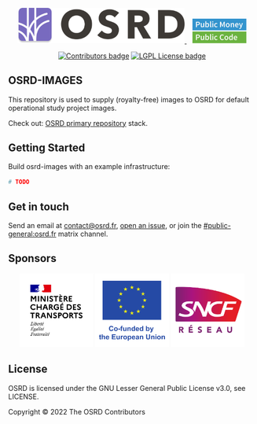 <p align="center">
  <a href="https://osrd.fr/en/">
    <picture>
      <source media="(prefers-color-scheme: dark)" srcset="https://raw.githubusercontent.com/OpenRailAssociation/osrd/dev/assets/branding/osrd_small_dark.svg">
      <img width="340px" style="max-width: 100%;" src="https://raw.githubusercontent.com/OpenRailAssociation/osrd/dev/assets/branding/osrd_small.svg" alt="OSRD Logo" alt="OSRD logo">
    </picture>
  </a>
&nbsp;&nbsp;
  <a href="https://publiccode.eu/">
    <img src="assets/PMPC_badge.svg" width="110px" alt="Public Money Public Code"/>
  </a>
</p>

<p align="center">
  <a href="https://osrd.fr/en/docs/guides/contribute/"><img src="https://img.shields.io/github/contributors-anon/OpenRailAssociation/osrd-images" alt="Contributors badge" /></a>
  <a href="https://github.com/OpenRailAssociation/osrd/blob/dev/LICENSE"><img src="https://img.shields.io/badge/license-LGPL-blue.svg" alt="LGPL License badge" /></a>
</p>

## OSRD-IMAGES

This repository is used to supply (royalty-free) images to OSRD for default
operational study project images.

Check out: [OSRD primary repository](https://github.com/OpenRailAssociation/osrd) stack.

## Getting Started

Build osrd-images with an example infrastructure:

```sh
# TODO
```

## Get in touch

Send an email at <contact@osrd.fr>, [open an issue](https://github.com/OpenRailAssociation/osrd/issues/new?labels=kind%3Aquestion&template=question.yaml), or join the [#public-general:osrd.fr](https://matrix.to/#/#public-general:osrd.fr) matrix channel.

## Sponsors

<p align="center">
  <img src="https://raw.githubusercontent.com/OpenRailAssociation/osrd/dev/assets/sponsors/france-dot.svg" width="150px" height="150px" alt="Ministère chargé des Transports"/>
  <img src="https://raw.githubusercontent.com/OpenRailAssociation/osrd/dev/assets/sponsors/european-union.svg" width="150px" height="150px" alt="European Union"/>
  <img src="https://raw.githubusercontent.com/OpenRailAssociation/osrd/dev/assets/sponsors/sncf-reseau.svg" width="150px" height="150px" alt="SNCF Réseau"/>
</p>

## License

OSRD is licensed under the GNU Lesser General Public License v3.0, see LICENSE.

Copyright © 2022 The OSRD Contributors
